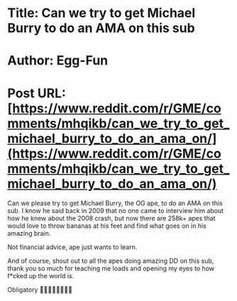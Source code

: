 # Title: Can we try to get Michael Burry to do an AMA on this sub
# Author: Egg-Fun
# Post URL: [https://www.reddit.com/r/GME/comments/mhqikb/can_we_try_to_get_michael_burry_to_do_an_ama_on/](https://www.reddit.com/r/GME/comments/mhqikb/can_we_try_to_get_michael_burry_to_do_an_ama_on/)


Can we please try to get Michael Burry, the OG ape, to do an AMA on this sub. I know he said back in 2009 that no one came to interview him about how he knew about the 2008 crash, but now there are 258k+ apes that would love to throw bananas at his feet and find what goes on in his amazing brain.

Not financial advice, ape just wants to learn.

And of course, shout out to all the apes doing amazing DD on this sub, thank you so much for teaching me loads and opening my eyes to how f\*cked up the world is.

Obligatory **🚀🚀🚀🚀🚀🚀🚀🚀**